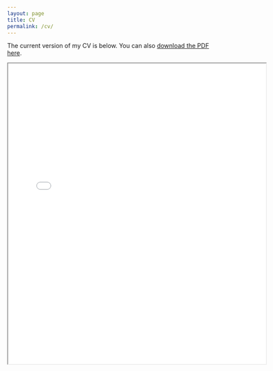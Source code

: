 ```yaml
---
layout: page
title: CV
permalink: /cv/
---
```


The current version of my CV is below. You can also [download the PDF here](cv.pdf).

<iframe src="../cv.pdf" width="600" height="700">


